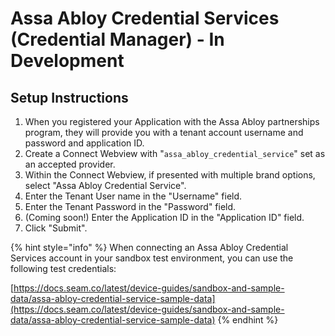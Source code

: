 # Assa Abloy Credential Services (Credential Manager) - In Development

## Setup Instructions

1. When you registered your Application with the Assa Abloy partnerships program, they will provide you with a tenant account username and password and application ID.
2. Create a Connect Webview with "`assa_abloy_credential_service`" set as an accepted provider.
3. Within the Connect Webview, if presented with multiple brand options, select "Assa Abloy Credential Service".
4. Enter the Tenant User name in the "Username" field.
5. Enter the Tenant Password in the "Password" field.
6. (Coming soon!) Enter the Application ID in the "Application ID" field.
7. Click "Submit".

{% hint style="info" %}
When connecting an Assa Abloy Credential Services account in your sandbox test environment, you can use the following test credentials:

[https://docs.seam.co/latest/device-guides/sandbox-and-sample-data/assa-abloy-credential-service-sample-data](https://docs.seam.co/latest/device-guides/sandbox-and-sample-data/assa-abloy-credential-service-sample-data)
{% endhint %}
